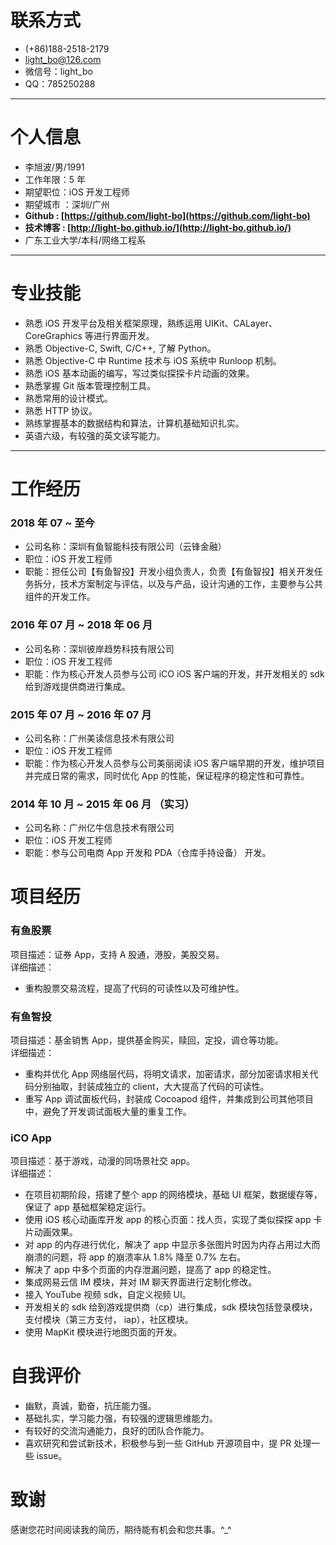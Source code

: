 # 联系方式

- (+86)188-2518-2179 
- light_bo@126.com
- 微信号：light_bo
- QQ：785250288

---


# 个人信息

 - 李旭波/男/1991
 - 工作年限：5 年
 - 期望职位：iOS 开发工程师
 - 期望城市 ：深圳/广州
 - **Github : [https://github.com/light-bo](https://github.com/light-bo)** 
 - **技术博客 : [http://light-bo.github.io/](http://light-bo.github.io/)** 
 - 广东工业大学/本科/网络工程系

---


# 专业技能

- 熟悉 iOS 开发平台及相关框架原理，熟练运用 UIKit、CALayer、CoreGraphics 等进行界面开发。
- 熟悉 Objective-C, Swift, C/C++, 了解 Python。 
- 熟悉 Objective-C 中 Runtime 技术与 iOS 系统中 Runloop 机制。 
- 熟悉 iOS 基本动画的编写，写过类似探探卡片动画的效果。
- 熟悉掌握 Git 版本管理控制工具。
- 熟悉常用的设计模式。
- 熟悉 HTTP 协议。
- 熟练掌握基本的数据结构和算法，计算机基础知识扎实。
- 英语六级，有较强的英文读写能力。

---


# 工作经历
### 2018 年 07 ~ 至今
- 公司名称：深圳有鱼智能科技有限公司（云锋金融）
- 职位：iOS 开发工程师
- 职能：担任公司【有鱼智投】开发小组负责人，负责【有鱼智投】相关开发任务拆分，技术方案制定与评估，以及与产品，设计沟通的工作，主要参与公共组件的开发工作。

### 2016 年 07 月 ~ 2018 年 06 月
- 公司名称：深圳彼岸趋势科技有限公司
- 职位：iOS 开发工程师
- 职能：作为核心开发人员参与公司 iCO iOS 客户端的开发，并开发相关的 sdk 给到游戏提供商进行集成。

### 2015 年 07 月 ~ 2016 年 07 月
- 公司名称：广州美读信息技术有限公司
- 职位：iOS 开发工程师
- 职能：作为核心开发人员参与公司美丽阅读 iOS 客户端早期的开发，维护项目并完成日常的需求，同时优化 App 的性能，保证程序的稳定性和可靠性。

### 2014 年 10 月 ~ 2015 年 06 月 （实习）
- 公司名称：广州亿牛信息技术有限公司
- 职位：iOS 开发工程师
- 职能：参与公司电商 App 开发和 PDA（仓库手持设备） 开发。


# 项目经历
### 有鱼股票
项目描述：证券 App，支持 A 股通，港股，美股交易。  
详细描述：

- 重构股票交易流程，提高了代码的可读性以及可维护性。


### 有鱼智投
项目描述：基金销售 App，提供基金购买，赎回，定投，调仓等功能。   
详细描述：

- 重构并优化 App 网络层代码，将明文请求，加密请求，部分加密请求相关代码分别抽取，封装成独立的 client，大大提高了代码的可读性。
- 重写 App 调试面板代码，封装成 Cocoapod 组件，并集成到公司其他项目中，避免了开发调试面板大量的重复工作。 

### iCO App
项目描述：基于游戏，动漫的同场景社交 app。   
详细描述：  

- 在项目初期阶段，搭建了整个 app 的网络模块，基础 UI 框架，数据缓存等，保证了 app 基础框架稳定运行。 
- 使用 iOS 核心动画库开发 app 的核心页面：找人页，实现了类似探探 app 卡片动画效果。
- 对 app 的内存进行优化，解决了 app 中显示多张图片时因为内存占用过大而崩溃的问题，将 app 的崩溃率从 1.8% 降至 0.7% 左右。
- 解决了 app 中多个页面的内存泄漏问题，提高了 app 的稳定性。
- 集成网易云信 IM 模块，并对 IM 聊天界面进行定制化修改。
- 接入 YouTube 视频 sdk，自定义视频 UI。
- 开发相关的 sdk 给到游戏提供商（cp）进行集成，sdk 模块包括登录模块，支付模块（第三方支付， iap），社区模块。
- 使用 MapKit 模块进行地图页面的开发。

# 自我评价
- 幽默，真诚，勤奋，抗压能力强。
- 基础扎实，学习能力强，有较强的逻辑思维能力。
- 有较好的交流沟通能力，良好的团队合作能力。
- 喜欢研究和尝试新技术，积极参与到一些 GitHub 开源项目中，提  PR 处理一些 issue。


# 致谢
感谢您花时间阅读我的简历，期待能有机会和您共事。^_^